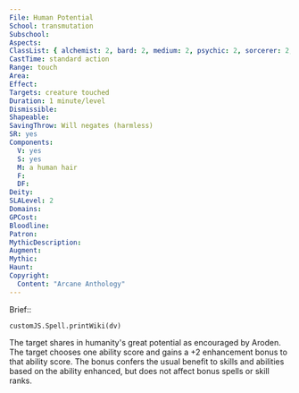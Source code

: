 ```yaml
---
File: Human Potential
School: transmutation
Subschool: 
Aspects: 
ClassList: { alchemist: 2, bard: 2, medium: 2, psychic: 2, sorcerer: 2, wizard: 2 }
CastTime: standard action
Range: touch
Area: 
Effect: 
Targets: creature touched
Duration: 1 minute/level
Dismissible: 
Shapeable: 
SavingThrow: Will negates (harmless)
SR: yes
Components:
  V: yes
  S: yes
  M: a human hair
  F: 
  DF: 
Deity: 
SLALevel: 2
Domains: 
GPCost: 
Bloodline: 
Patron: 
MythicDescription: 
Augment: 
Mythic: 
Haunt: 
Copyright:
  Content: "Arcane Anthology"
---
```

Brief:: 

```dataviewjs
customJS.Spell.printWiki(dv)
```

The target shares in humanity's great potential as encouraged by Aroden. The target chooses one ability score and gains a +2 enhancement bonus to that ability score. The bonus confers the usual benefit to skills and abilities based on the ability enhanced, but does not affect bonus spells or skill ranks.
